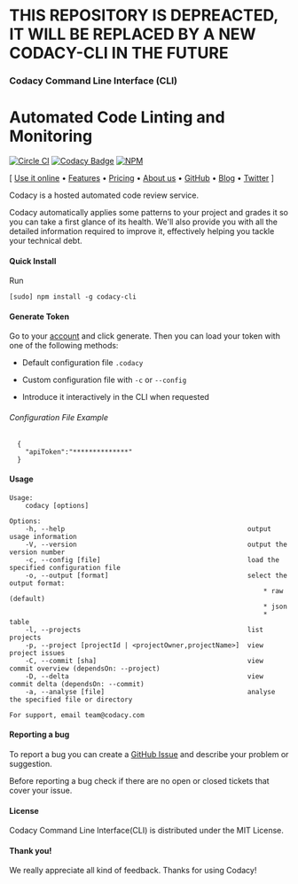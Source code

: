 # THIS REPOSITORY IS DEPREACTED, IT WILL BE REPLACED BY A NEW CODACY-CLI IN THE FUTURE

### Codacy Command Line Interface (CLI)
# Automated Code Linting and Monitoring

[![Circle CI](https://circleci.com/gh/codacy/codacy-cli.svg?style=shield)](https://circleci.com/gh/codacy/codacy-cli)
[![Codacy Badge](https://api.codacy.com/project/badge/grade/7cab81e0d23592b83da165cdbf5dd38f)](https://www.codacy.com/app/Codacy/codacy-cli)
[![NPM](https://img.shields.io/npm/v/codacy-cli.svg)](https://www.npmjs.com/package/codacy-cli)

\[ [Use it online](https://www.codacy.com) • [Features](https://www.codacy.com/features) •
[Pricing](https://www.codacy.com/pricing) • [About us](https://www.codacy.com/about) •
[GitHub](https://www.github.com/codacy) • [Blog](http://blog.codacy.com) •
[Twitter](https://twitter.com/codacy/) \]

Codacy is a hosted automated code review service.

Codacy automatically applies some patterns to your project and grades it so you can take a first glance of its health. We'll also provide you with all the detailed information required to improve it, effectively helping you tackle your technical debt.

#### Quick Install
Run
```
[sudo] npm install -g codacy-cli
```

#### Generate Token

Go to your [account](https://www.codacy.com/account#ApiTokens) and click generate.
Then you can load your token with one of the following methods:
* Default configuration file `.codacy`

* Custom configuration file with `-c` or `--config`

* Introduce it interactively in the CLI when requested

###### Configuration File Example

      {
        "apiToken":"**************"
      }

#### Usage

    Usage:
        codacy [options]
    
    Options:
        -h, --help                                              output usage information
        -V, --version                                           output the version number
        -c, --config [file]                                     load the specified configuration file
        -o, --output [format]                                   select the output format:
                                                                    * raw (default)
                                                                    * json
                                                                    * table
        -l, --projects                                          list projects
        -p, --project [projectId | <projectOwner,projectName>]  view project issues
        -C, --commit [sha]                                      view commit overview (dependsOn: --project)
        -D, --delta                                             view commit delta (dependsOn: --commit)
        -a, --analyse [file]                                    analyse the specified file or directory
    
    For support, email team@codacy.com

#### Reporting a bug

To report a bug you can create a
[GitHub Issue](https://github.com/codacy/codacy-cli/issues/new) and describe
your problem or suggestion.

Before reporting a bug check if there are no open or closed
tickets that cover your issue.

#### License

Codacy Command Line Interface(CLI) is distributed under the MIT License.

#### Thank you!

We really appreciate all kind of feedback. Thanks for using Codacy!
